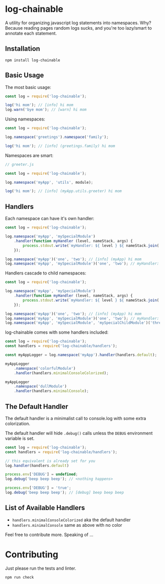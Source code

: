 # log-chainable

A utility for organizing javascript log statements into namespaces. Why? Because reading pages random logs sucks, and you're too lazy/smart to annotate each statement.

## Installation

    npm install log-chainable


## Basic Usage

The most basic usage:

```javascript
const log = require('log-chainable');

log('hi mom'); // [info] hi mom
log.warn('bye mom'); // [warn] hi mom
```

Using namespaces:

```javascript
const log = require('log-chainable');

log.namespace('greetings').namespace('family');

log('hi mom'); // [info] (greetings.family) hi mom
```

Namespaces are smart:

```javascript
// greeter.js

const log = require('log-chainable');

log.namespace('myApp', 'utils', module);

log('hi mom'); // [info] (myApp.utils.greeter) hi mom
```


## Handlers

Each namespace can have it's own handler:

```javascript
const log = require('log-chainable');

log.namespace('myApp', 'mySpecialModule')
    .handler(function myHandler (level, nameStack, args) {
        process.stdout.write(`myHandler: ${ level } ${ nameStack.join('/') } ${ args.join(', ') }\n`);
    });

log.namespace('myApp')('one', 'two'); // [info] (myApp) hi mom
log.namespace('myApp', 'mySpecialModule')('one', 'two'); // myHandler: info myApp/mySpecialModule one, two
```

Handlers cascade to child namespaces:

```javascript
const log = require('log-chainable');

log.namespace('myApp', 'mySpecialModule')
    .handler(function myHandler (level, nameStack, args) {
        process.stdout.write(`myHandler: ${ level } ${ nameStack.join('/') } ${ args.join(', ') }\n`);
    });

log.namespace('myApp')('one', 'two'); // [info] (myApp) hi mom
log.namespace('myApp', 'mySpecialModule')('one', 'two'); // myHandler: info myApp/mySpecialModule one, two
log.namespace('myApp', 'mySpecialModule', 'mySpecialChildModule')('three', 'four'); // myHandler: info myApp/mySpecialModule/mySpecialChildModule three, four
```

log-chainable comes with some handlers included:

```javascript
const log = require('log-chainable');
const handlers = require('log-chainable/handlers');

const myAppLogger = log.namespace('myApp').handler(handlers.default);

myAppLogger
    .namespace('colorfulModule')
    .handler(handlers.minimalConsoleColorized);

myAppLogger
    .namespace('dullModule')
    .handler(handlers.minimalConsole);
```


## The Default Handler

The default handler is a minimalist call to console.log with some extra colorization.

The default handler will hide `.debug()` calls unless the `DEBUG` environment variable is set.

```javascript
const log = require('log-chainable');
const handlers = require('log-chainable/handlers');

// this equivalent is already set for you
log.handler(handlers.default)

process.env['DEBUG'] = undefined;
log.debug('beep beep beep'); // <nothing happens>

process.env['DEBUG'] = 'true';
log.debug('beep beep beep'); // [debug] beep beep beep
```


## List of Available Handlers

- `handlers.minimalConsoleColorized` aka the default handler
- `handlers.minimalConsole` same as above with no color

Feel free to contribute more. Speaking of ...


# Contributing

Just please run the tests and linter.

    npm run check
